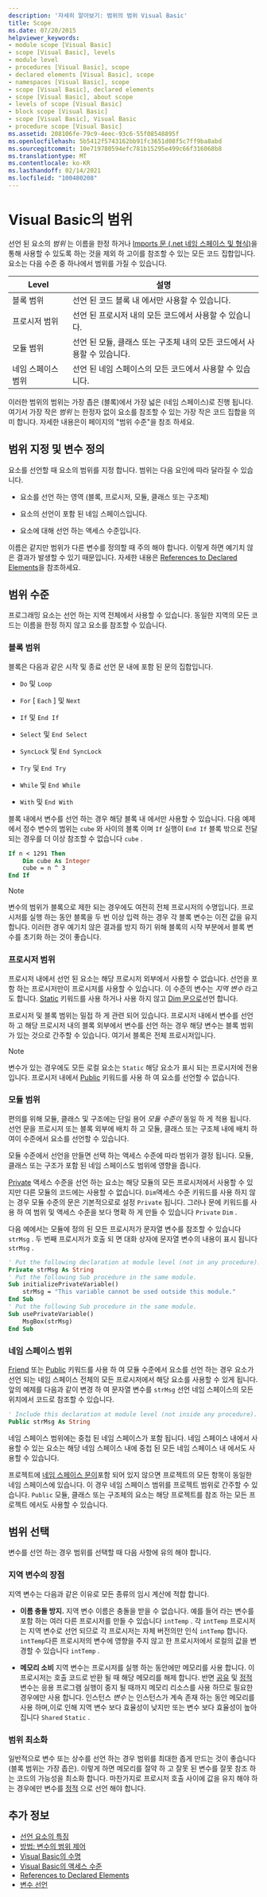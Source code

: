 ```yaml
---
description: '자세히 알아보기: 범위의 범위 Visual Basic'
title: Scope
ms.date: 07/20/2015
helpviewer_keywords:
- module scope [Visual Basic]
- scope [Visual Basic], levels
- module level
- procedures [Visual Basic], scope
- declared elements [Visual Basic], scope
- namespaces [Visual Basic], scope
- scope [Visual Basic], declared elements
- scope [Visual Basic], about scope
- levels of scope [Visual Basic]
- block scope [Visual Basic]
- scope [Visual Basic], Visual Basic
- procedure scope [Visual Basic]
ms.assetid: 208106fe-79c9-4eec-93c6-55f08548895f
ms.openlocfilehash: 5b5412f5743162bb91fc3651d08f5c7ff9ba8abd
ms.sourcegitcommit: 10e719780594efc781b15295e499c66f316068b8
ms.translationtype: MT
ms.contentlocale: ko-KR
ms.lasthandoff: 02/14/2021
ms.locfileid: "100480208"
---
```

# <a name="scope-in-visual-basic"></a>Visual Basic의 범위

선언 된 요소의 *범위* 는 이름을 한정 하거나 [Imports 문 (.net 네임 스페이스 및 형식)](../../../language-reference/statements/imports-statement-net-namespace-and-type.md)을 통해 사용할 수 있도록 하는 것을 제외 하 고이를 참조할 수 있는 모든 코드 집합입니다. 요소는 다음 수준 중 하나에서 범위를 가질 수 있습니다.

|Level|설명|
|-----------|-----------------|
|블록 범위|선언 된 코드 블록 내 에서만 사용할 수 있습니다.|
|프로시저 범위|선언 된 프로시저 내의 모든 코드에서 사용할 수 있습니다.|
|모듈 범위|선언 된 모듈, 클래스 또는 구조체 내의 모든 코드에서 사용할 수 있습니다.|
|네임 스페이스 범위|선언 된 네임 스페이스의 모든 코드에서 사용할 수 있습니다.|

이러한 범위의 범위는 가장 좁은 (블록)에서 가장 넓은 (네임 스페이스)로 진행 됩니다. 여기서 가장 작은 *범위* 는 한정자 없이 요소를 참조할 수 있는 가장 작은 코드 집합을 의미 합니다. 자세한 내용은이 페이지의 "범위 수준"을 참조 하세요.

## <a name="specifying-scope-and-defining-variables"></a>범위 지정 및 변수 정의

요소를 선언할 때 요소의 범위를 지정 합니다. 범위는 다음 요인에 따라 달라질 수 있습니다.

- 요소를 선언 하는 영역 (블록, 프로시저, 모듈, 클래스 또는 구조체)

- 요소의 선언이 포함 된 네임 스페이스입니다.

- 요소에 대해 선언 하는 액세스 수준입니다.

이름은 같지만 범위가 다른 변수를 정의할 때 주의 해야 합니다. 이렇게 하면 예기치 않은 결과가 발생할 수 있기 때문입니다. 자세한 내용은 [References to Declared Elements](references-to-declared-elements.md)을 참조하세요.

## <a name="levels-of-scope"></a>범위 수준

프로그래밍 요소는 선언 하는 지역 전체에서 사용할 수 있습니다. 동일한 지역의 모든 코드는 이름을 한정 하지 않고 요소를 참조할 수 있습니다.

### <a name="block-scope"></a>블록 범위

블록은 다음과 같은 시작 및 종료 선언 문 내에 포함 된 문의 집합입니다.

- `Do` 및 `Loop`

- `For` [ `Each` ] 및 `Next`

- `If` 및 `End If`

- `Select` 및 `End Select`

- `SyncLock` 및 `End SyncLock`

- `Try` 및 `End Try`

- `While` 및 `End While`

- `With` 및 `End With`

블록 내에서 변수를 선언 하는 경우 해당 블록 내 에서만 사용할 수 있습니다. 다음 예제에서 정수 변수의 범위는 `cube` 와 사이의 블록 이며 `If` 실행이 `End If` 블록 밖으로 전달 되는 경우를 더 이상 참조할 수 없습니다 `cube` .

```vb
If n < 1291 Then
    Dim cube As Integer
    cube = n ^ 3
End If
```

> [!NOTE]
> 변수의 범위가 블록으로 제한 되는 경우에도 여전히 전체 프로시저의 수명입니다. 프로시저를 실행 하는 동안 블록을 두 번 이상 입력 하는 경우 각 블록 변수는 이전 값을 유지 합니다. 이러한 경우 예기치 않은 결과를 방지 하기 위해 블록의 시작 부분에서 블록 변수를 초기화 하는 것이 좋습니다.

### <a name="procedure-scope"></a>프로시저 범위

프로시저 내에서 선언 된 요소는 해당 프로시저 외부에서 사용할 수 없습니다. 선언을 포함 하는 프로시저만이 프로시저를 사용할 수 있습니다. 이 수준의 변수는 *지역 변수* 라고도 합니다. [Static](../../../language-reference/modifiers/static.md) 키워드를 사용 하거나 사용 하지 않고 [Dim 문으로](../../../language-reference/statements/dim-statement.md)선언 합니다.

프로시저 및 블록 범위는 밀접 하 게 관련 되어 있습니다. 프로시저 내에서 변수를 선언 하 고 해당 프로시저 내의 블록 외부에서 변수를 선언 하는 경우 해당 변수는 블록 범위가 있는 것으로 간주할 수 있습니다. 여기서 블록은 전체 프로시저입니다.

> [!NOTE]
> 변수가 있는 경우에도 모든 로컬 요소는 `Static` 해당 요소가 표시 되는 프로시저에 전용입니다. 프로시저 내에서 [Public](../../../language-reference/modifiers/public.md) 키워드를 사용 하 여 요소를 선언할 수 없습니다.

### <a name="module-scope"></a>모듈 범위

편의를 위해 모듈, 클래스 및 구조에는 단일 용어 *모듈 수준이* 동일 하 게 적용 됩니다. 선언 문을 프로시저 또는 블록 외부에 배치 하 고 모듈, 클래스 또는 구조체 내에 배치 하 여이 수준에서 요소를 선언할 수 있습니다.

모듈 수준에서 선언을 만들면 선택 하는 액세스 수준에 따라 범위가 결정 됩니다. 모듈, 클래스 또는 구조가 포함 된 네임 스페이스도 범위에 영향을 줍니다.

[Private](../../../language-reference/modifiers/private.md) 액세스 수준을 선언 하는 요소는 해당 모듈의 모든 프로시저에서 사용할 수 있지만 다른 모듈의 코드에는 사용할 수 없습니다. `Dim`액세스 수준 키워드를 사용 하지 않는 경우 모듈 수준의 문은 기본적으로로 설정 `Private` 됩니다. 그러나 문에 키워드를 사용 하 여 범위 및 액세스 수준을 보다 명확 하 게 만들 수 있습니다 `Private` `Dim` .

다음 예에서는 모듈에 정의 된 모든 프로시저가 문자열 변수를 참조할 수 있습니다 `strMsg` . 두 번째 프로시저가 호출 되 면 대화 상자에 문자열 변수의 내용이 표시 됩니다 `strMsg` .

```vb
' Put the following declaration at module level (not in any procedure).
Private strMsg As String
' Put the following Sub procedure in the same module.
Sub initializePrivateVariable()
    strMsg = "This variable cannot be used outside this module."
End Sub
' Put the following Sub procedure in the same module.
Sub usePrivateVariable()
    MsgBox(strMsg)
End Sub
```

### <a name="namespace-scope"></a>네임 스페이스 범위

[Friend](../../../language-reference/modifiers/friend.md) 또는 [Public](../../../language-reference/modifiers/public.md) 키워드를 사용 하 여 모듈 수준에서 요소를 선언 하는 경우 요소가 선언 되는 네임 스페이스 전체의 모든 프로시저에서 해당 요소를 사용할 수 있게 됩니다. 앞의 예제를 다음과 같이 변경 하 여 문자열 변수를 `strMsg` 선언 네임 스페이스의 모든 위치에서 코드로 참조할 수 있습니다.

```vb
' Include this declaration at module level (not inside any procedure).
Public strMsg As String
```

네임 스페이스 범위에는 중첩 된 네임 스페이스가 포함 됩니다. 네임 스페이스 내에서 사용할 수 있는 요소는 해당 네임 스페이스 내에 중첩 된 모든 네임 스페이스 내 에서도 사용할 수 있습니다.

프로젝트에 [네임 스페이스 문이](../../../language-reference/statements/namespace-statement.md)포함 되어 있지 않으면 프로젝트의 모든 항목이 동일한 네임 스페이스에 있습니다. 이 경우 네임 스페이스 범위를 프로젝트 범위로 간주할 수 있습니다. `Public` 모듈, 클래스 또는 구조체의 요소는 해당 프로젝트를 참조 하는 모든 프로젝트 에서도 사용할 수 있습니다.

## <a name="choice-of-scope"></a>범위 선택

변수를 선언 하는 경우 범위를 선택할 때 다음 사항에 유의 해야 합니다.

### <a name="advantages-of-local-variables"></a>지역 변수의 장점

지역 변수는 다음과 같은 이유로 모든 종류의 임시 계산에 적합 합니다.

- **이름 충돌 방지.** 지역 변수 이름은 충돌을 받을 수 없습니다. 예를 들어 라는 변수를 포함 하는 여러 다른 프로시저를 만들 수 있습니다 `intTemp` . 각 `intTemp` 프로시저는 지역 변수로 선언 되므로 각 프로시저는 자체 버전의만 인식 `intTemp` 합니다. `intTemp`다른 프로시저의 변수에 영향을 주지 않고 한 프로시저에서 로컬의 값을 변경할 수 있습니다 `intTemp` .

- **메모리 소비** 지역 변수는 프로시저를 실행 하는 동안에만 메모리를 사용 합니다. 이 프로시저는 호출 코드로 반환 될 때 해당 메모리를 해제 합니다. 반면 [공유](../../../language-reference/modifiers/shared.md) 및 [정적](../../../language-reference/modifiers/static.md) 변수는 응용 프로그램 실행이 중지 될 때까지 메모리 리소스를 사용 하므로 필요한 경우에만 사용 합니다. 인스턴스 *변수* 는 인스턴스가 계속 존재 하는 동안 메모리를 사용 하며,이로 인해 지역 변수 보다 효율성이 낮지만 또는 변수 보다 효율성이 높아집니다 `Shared` `Static` .

### <a name="minimizing-scope"></a>범위 최소화

일반적으로 변수 또는 상수를 선언 하는 경우 범위를 최대한 좁게 만드는 것이 좋습니다 (블록 범위는 가장 좁은). 이렇게 하면 메모리를 절약 하 고 잘못 된 변수를 잘못 참조 하는 코드의 가능성을 최소화 합니다. 마찬가지로 프로시저 호출 사이에 값을 유지 해야 하는 경우에만 변수를 [정적](../../../language-reference/modifiers/static.md) 으로 선언 해야 합니다.

## <a name="see-also"></a>추가 정보

- [선언 요소의 특징](declared-element-characteristics.md)
- [방법: 변수의 범위 제어](how-to-control-the-scope-of-a-variable.md)
- [Visual Basic의 수명](lifetime.md)
- [Visual Basic의 액세스 수준](access-levels.md)
- [References to Declared Elements](references-to-declared-elements.md)
- [변수 선언](../variables/variable-declaration.md)
